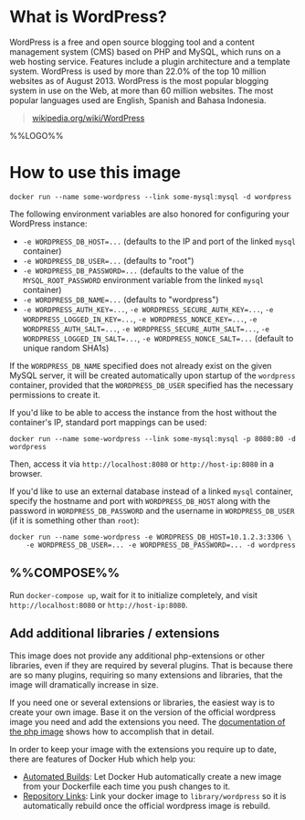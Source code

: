 # What is WordPress?

WordPress is a free and open source blogging tool and a content management system (CMS) based on PHP and MySQL, which runs on a web hosting service. Features include a plugin architecture and a template system. WordPress is used by more than 22.0% of the top 10 million websites as of August 2013. WordPress is the most popular blogging system in use on the Web, at more than 60 million websites. The most popular languages used are English, Spanish and Bahasa Indonesia.

> [wikipedia.org/wiki/WordPress](https://en.wikipedia.org/wiki/WordPress)

%%LOGO%%

# How to use this image

	docker run --name some-wordpress --link some-mysql:mysql -d wordpress

The following environment variables are also honored for configuring your WordPress instance:

-	`-e WORDPRESS_DB_HOST=...` (defaults to the IP and port of the linked `mysql` container)
-	`-e WORDPRESS_DB_USER=...` (defaults to "root")
-	`-e WORDPRESS_DB_PASSWORD=...` (defaults to the value of the `MYSQL_ROOT_PASSWORD` environment variable from the linked `mysql` container)
-	`-e WORDPRESS_DB_NAME=...` (defaults to "wordpress")
-	`-e WORDPRESS_AUTH_KEY=...`, `-e WORDPRESS_SECURE_AUTH_KEY=...`, `-e WORDPRESS_LOGGED_IN_KEY=...`, `-e WORDPRESS_NONCE_KEY=...`, `-e WORDPRESS_AUTH_SALT=...`, `-e WORDPRESS_SECURE_AUTH_SALT=...`, `-e WORDPRESS_LOGGED_IN_SALT=...`, `-e WORDPRESS_NONCE_SALT=...` (default to unique random SHA1s)

If the `WORDPRESS_DB_NAME` specified does not already exist on the given MySQL server, it will be created automatically upon startup of the `wordpress` container, provided that the `WORDPRESS_DB_USER` specified has the necessary permissions to create it.

If you'd like to be able to access the instance from the host without the container's IP, standard port mappings can be used:

	docker run --name some-wordpress --link some-mysql:mysql -p 8080:80 -d wordpress

Then, access it via `http://localhost:8080` or `http://host-ip:8080` in a browser.

If you'd like to use an external database instead of a linked `mysql` container, specify the hostname and port with `WORDPRESS_DB_HOST` along with the password in `WORDPRESS_DB_PASSWORD` and the username in `WORDPRESS_DB_USER` (if it is something other than `root`):

	docker run --name some-wordpress -e WORDPRESS_DB_HOST=10.1.2.3:3306 \
	    -e WORDPRESS_DB_USER=... -e WORDPRESS_DB_PASSWORD=... -d wordpress

## %%COMPOSE%%

Run `docker-compose up`, wait for it to initialize completely, and visit `http://localhost:8080` or `http://host-ip:8080`.

## Add additional libraries / extensions

This image does not provide any additional php-extensions or other libraries, even if they are required by several plugins. That is because there are so many plugins, requiring so many extensions and libraries, that the image will dramatically increase in size.

If you need one or several extensions or libraries, the easiest way is to create your own image. Base it on the version of the official wordpress image you need and add the extensions you need. The 
[documentation of the php image](https://github.com/docker-library/docs/blob/master/php/README.md#how-to-install-more-php-extensions) shows how to accomplish that in detail.

In order to keep your image with the extensions you require up to date, there are features of Docker Hub which help you:
-	[Automated Builds](https://docs.docker.com/docker-hub/builds/): Let Docker Hub automatically create a new image from your Dockerfile each time you push changes to it.
-	[Repository Links](https://docs.docker.com/docker-hub/builds/#repository-links): Link your docker image to `library/wordpress` so it is automatically rebuild once the official wordpress image is rebuild.
